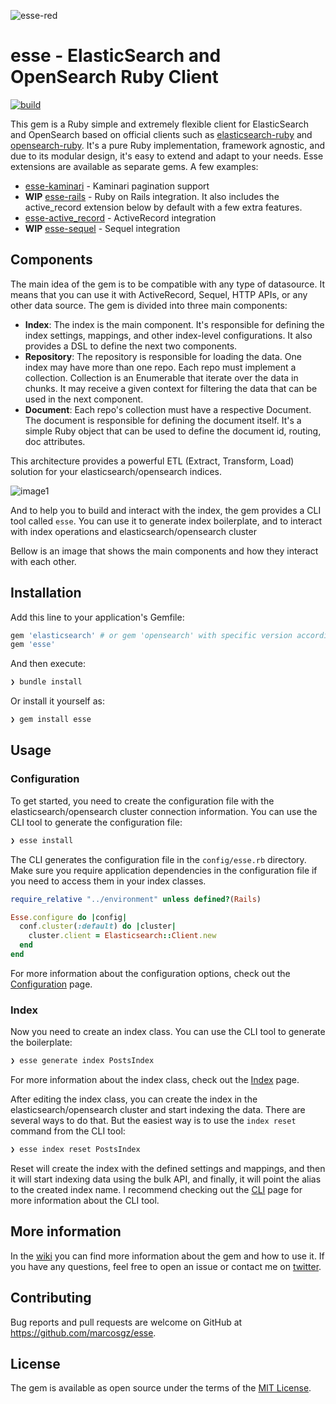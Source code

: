 ![esse-red](https://user-images.githubusercontent.com/18994/186032704-f1c9ce86-a41a-41ae-a224-30f4b382c012.png)


# esse - ElasticSearch and OpenSearch Ruby Client

[![build](https://github.com/marcosgz/esse/actions/workflows/build.yml/badge.svg)](https://github.com/marcosgz/esse/actions/workflows/build.yml)

This gem is a Ruby simple and extremely flexible client for ElasticSearch and OpenSearch based on official clients such as [elasticsearch-ruby](https://github.com/elastic/elasticsearch-ruby) and [opensearch-ruby](https://github.com/opensearch-project/opensearch-ruby). It's a pure Ruby implementation, framework agnostic, and due to its modular design, it's easy to extend and adapt to your needs. Esse extensions are available as separate gems. A few examples:

- [esse-kaminari](https://github.com/marcosgz/esse-kaminari) - Kaminari pagination support
- **WIP** [esse-rails](https://github.com/marcosgz/esse-rails) - Ruby on Rails integration. It also includes the active_record extension below by default with a few extra features.
- [esse-active_record](https://github.com/marcosgz/esse-active_record) - ActiveRecord integration
- **WIP** [esse-sequel](https://github.com/marcosgz/esse-sequel) - Sequel integration

## Components

The main idea of the gem is to be compatible with any type of datasource. It means that you can use it with ActiveRecord, Sequel, HTTP APIs, or any other data source. The gem is divided into three main components:

* **Index**: The index is the main component. It's responsible for defining the index settings, mappings, and other index-level configurations. It also provides a DSL to define the next two components.
* **Repository**: The repository is responsible for loading the data. One index may have more than one repo. Each repo must implement a collection. Collection is an Enumerable that iterate over the data in chunks. It may receive a given context for filtering the data that can be used in the next component.
* **Document**: Each repo's collection must have a respective Document. The document is responsible for defining the document itself. It's a simple Ruby object that can be used to define the document id, routing, doc attributes.

This architecture provides a powerful ETL (Extract, Transform, Load) solution for your elasticsearch/opensearch indices.

![image1](https://github.com/marcosgz/esse/assets/18994/7d77c2a3-f71e-4a92-bc19-68690f8206dc)

And to help you to build and interact with the index, the gem provides a CLI tool called `esse`. You can use it to generate index boilerplate, and to interact with index operations and elasticsearch/opensearch cluster

Bellow is an image that shows the main components and how they interact with each other.

## Installation

Add this line to your application's Gemfile:

```ruby
gem 'elasticsearch' # or gem 'opensearch' with specific version according to your needs
gem 'esse'
```

And then execute:

```bash
❯ bundle install
```

Or install it yourself as:

```bash
❯ gem install esse
```

## Usage

### Configuration
To get started, you need to create the configuration file with the elasticsearch/opensearch cluster connection information. You can use the CLI tool to generate the configuration file:

```bash
❯ esse install
```

The CLI generates the configuration file in the `config/esse.rb` directory. Make sure you require application dependencies in the configuration file if you need to access them in your index classes.

```ruby
require_relative "../environment" unless defined?(Rails)

Esse.configure do |config|
  conf.cluster(:default) do |cluster|
    cluster.client = Elasticsearch::Client.new
  end
end
```

For more information about the configuration options, check out the [Configuration](https://github.com/marcosgz/esse/wiki/Configuration) page.

### Index

Now you need to create an index class. You can use the CLI tool to generate the boilerplate:

```bash
❯ esse generate index PostsIndex
```

For more information about the index class, check out the [Index](https://github.com/marcosgz/esse/wiki/Index) page.

After editing the index class, you can create the index in the elasticsearch/opensearch cluster and start indexing the data. There are several ways to do that. But the easiest way is to use the `index reset` command from the CLI tool:

```bash
❯ esse index reset PostsIndex
```

Reset will create the index with the defined settings and mappings, and then it will start indexing data using the bulk API, and finally, it will point the alias to the created index name. I recommend checking out the [CLI](https://github.com/marcosgz/esse/wiki/CLI) page for more information about the CLI tool.

## More information

In the [wiki](wiki) you can find more information about the gem and how to use it. If you have any questions, feel free to open an issue or contact me on [twitter](https://twitter.com/marcosgz).

<!-- I also recommend checking out the [example rails app](https://github.com/marcosgz/esse-rails-example) that uses esse-rails -->

## Contributing

Bug reports and pull requests are welcome on GitHub at https://github.com/marcosgz/esse.


## License

The gem is available as open source under the terms of the [MIT License](https://opensource.org/licenses/MIT).
